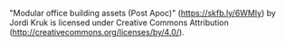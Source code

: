 "Modular office building assets (Post Apoc)" (https://skfb.ly/6WMIy) by Jordi Kruk is licensed under Creative Commons Attribution (http://creativecommons.org/licenses/by/4.0/).